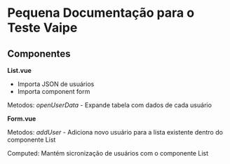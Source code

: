 # Pequena Documentação para o Teste Vaipe

## Componentes

**List.vue**

- Importa JSON de usuários
- Importa component form

Metodos:
    _openUserData_ - Expande tabela com dados de cada usuário

**Form.vue**

Metodos:
    _addUser_ - Adiciona novo usuário para a lista existente dentro do componente List
    
Computed:
    Mantém sicronização de usuários com o componente List


